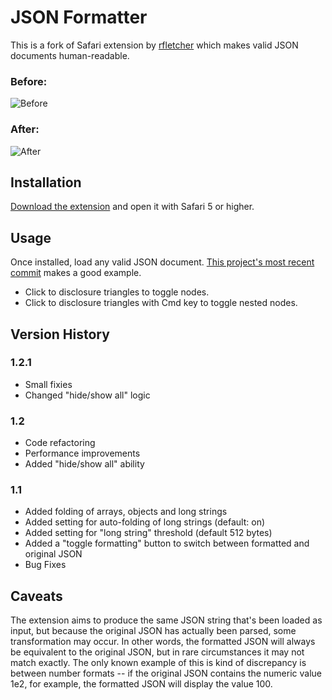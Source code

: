 # JSON Formatter

This is a fork of Safari extension by [rfletcher][1] which makes valid JSON documents human-readable.

### Before:
![Before][i1]
### After:
![After][i2]

## Installation
[Download the extension][2] and open it with Safari 5 or higher.

## Usage
Once installed, load any valid JSON document. [This project's most recent
commit][3] makes a good example.

* Click to disclosure triangles to toggle nodes.
* Click to disclosure triangles with Cmd key to toggle nested nodes.

## Version History

### 1.2.1
* Small fixies
* Changed "hide/show all" logic

### 1.2
* Code refactoring
* Performance improvements
* Added "hide/show all" ability

### 1.1
* Added folding of arrays, objects and long strings
* Added setting for auto-folding of long strings (default: on)
* Added setting for "long string" threshold (default 512 bytes)
* Added a "toggle formatting" button to switch between formatted and original JSON
* Bug Fixes

## Caveats
The extension aims to produce the same JSON string that's been loaded as input,
but because the original JSON has actually been parsed, some transformation may
occur. In other words, the formatted JSON will always be equivalent to the
original JSON, but in rare circumstances it may not match exactly. The only
known example of this is kind of discrepancy is between number formats -- if the
original JSON contains the numeric value 1e2, for example, the formatted JSON
will display the value 100.

[1]: https://github.com/rfletcher/safari-json-formatter/
[2]: https://cloud.mail.ru/public/b16ded11d241/JSON_Formatter.safariextz
[3]: http://github.com/drfisher/safari-json-formatter/commit/HEAD.json
[i1]: https://github.com/drfisher/safari-json-formatter/raw/HEAD/etc/images/before.png
[i2]: https://github.com/drfisher/safari-json-formatter/raw/HEAD/etc/images/after.png